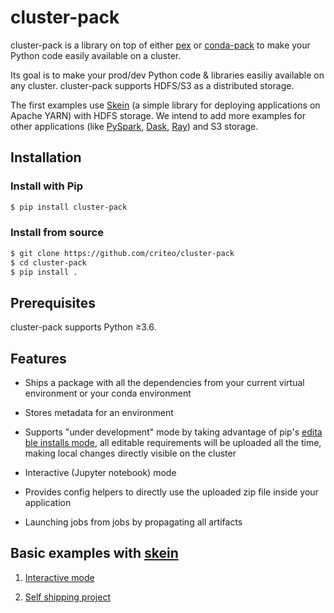# cluster-pack

cluster-pack is a library on top of either [pex][pex] or [conda-pack][conda-pack] to make your Python code easily available on a cluster.

Its goal is to make your prod/dev Python code & libraries easiliy available on any cluster. cluster-pack supports HDFS/S3 as a distributed storage.

The first examples use [Skein][skein] (a simple library for deploying applications on Apache YARN) with HDFS storage. We intend to add more examples for other applications (like [PySpark](https://spark.apache.org/docs/latest/quick-start.html), [Dask](https://dask.org/), [Ray](https://ray.readthedocs.io/en/latest/index.html)) and S3 storage.


## Installation

### Install with Pip

```bash
$ pip install cluster-pack
```

### Install from source

```bash
$ git clone https://github.com/criteo/cluster-pack
$ cd cluster-pack
$ pip install .
```

## Prerequisites

cluster-pack supports Python ≥3.6.

## Features

- Ships a package with all the dependencies from your current virtual environment or your conda environment

- Stores metadata for an environment

- Supports "under development" mode by taking advantage of pip's [editable installs mode][editable installs mode], all editable requirements will be uploaded all the time, making local changes directly visible on the cluster

- Interactive (Jupyter notebook) mode

- Provides config helpers to directly use the uploaded zip file inside your application

- Launching jobs from jobs by propagating all artifacts


## Basic examples with [skein][skein]

1) [Interactive mode](https://github.com/criteo/cluster-pack/blob/master/examples/interactive-mode/README.md)

2) [Self shipping project](https://github.com/criteo/cluster-pack/blob/master/examples/skein-project/README.md)

[pex]: https://github.com/pantsbuild/pex
[conda-pack]: https://github.com/conda/conda-pack
[editable installs mode]: https://pip.pypa.io/en/stable/reference/pip_install/#editable-installs
[skein]: https://jcrist.github.io/skein/
